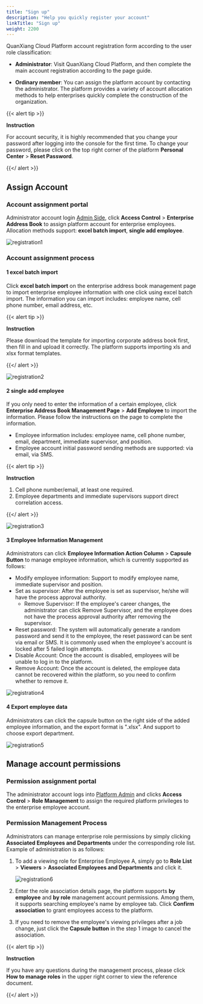 ```yaml
---
title: "Sign up"
description: "Help you quickly register your account"
linkTitle: "Sign up"
weight: 2200
---
```


QuanXiang Cloud Platform account registration form according to the user role classification:

- **Administrator**: Visit QuanXiang Cloud Platform, and then complete the main account registration according to the page guide.

- **Ordinary member**: You can assign the platform account by contacting the administrator.  The platform provides a variety of account allocation methods to help enterprises quickly complete the construction of the organization.

{{< alert tip >}}

**Instruction**

For account security, it is highly recommended that you change your password after logging into the console for the first time. To change your password, please click on the top right corner of the platform **Personal Center** > **Reset Password**.

{{</ alert >}}

## Assign Account

### Account assignment portal

Administrator account login [Admin Side](https://portal.quanxiang.dev), click **Access Control** > **Enterprise Address Book** to assign platform account for enterprise employees. Allocation methods support: **excel batch import**, **single add employee**.

![registration1](/images/quick_start/registration1.png)

### Account assignment process

#### 1 excel batch import

Click **excel batch import** on the enterprise address book management page to import enterprise employee information with one click using excel batch import. The information you can import includes: employee name, cell phone number, email address, etc.

{{< alert tip >}}

**Instruction**

Please download the template for importing corporate address book first, then fill in and upload it correctly. The platform supports importing xls and xlsx format templates.

{{</ alert >}}

![registration2](/images/quick_start/registration2.png)

#### 2 single add employee

If you only need to enter the information of a certain employee, click **Enterprise Address Book Management Page** > **Add Employee** to import the information. Please follow the instructions on the page to complete the information.

- Employee information includes: employee name, cell phone number, email, department, immediate supervisor, and position.
- Employee account initial password sending methods are supported: via email, via SMS.

{{< alert tip >}}

**Instruction**<br>

1. Cell phone number/email, at least one required.<br>
2. Employee departments and immediate supervisors support direct correlation access.

 {{</ alert >}}

![registration3](/images/quick_start/registration3.png)



#### 3 Employee Information Management

Administrators can click **Employee Information Action Column** > **Capsule Button** to manage employee information, which is currently supported as follows:

- Modify employee information: Support to modify employee name, immediate supervisor and position.
- Set as supervisor: After the employee is set as supervisor, he/she will have the process approval authority.
  - Remove Supervisor: If the employee's career changes, the administrator can click Remove Supervisor, and the employee does not have the process approval authority after removing the supervisor.
- Reset password: The system will automatically generate a random password and send it to the employee, the reset password can be sent via email or SMS. It is commonly used when the employee's account is locked after 5 failed login attempts.
- Disable Account: Once the account is disabled, employees will be unable to log in to the platform.
- Remove Account: Once the account is deleted, the employee data cannot be recovered within the platform, so you need to confirm whether to remove it.

![registration4](/images/quick_start/registration4.png)

#### 4 Export employee data

Administrators can click the capsule button on the right side of the added employee information, and the export format is ".xlsx". And support to choose export department.

![registration5](/images/quick_start/registration5.png)

## Manage account permissions

### Permission assignment portal

The administrator account logs into [Platform Admin](https://portal.quanxiang.dev) and clicks **Access Control** > **Role Management** to assign the required platform privileges to the enterprise employee account.



### Permission Management Process

Administrators can manage enterprise role permissions by simply clicking **Associated Employees and Departments** under the corresponding role list. Example of administration is as follows:

1. To add a viewing role for Enterprise Employee A, simply go to **Role List** > **Viewers** > **Associated Employees and Departments** and click it.

   ![registration6](/images/quick_start/registration6.png)

2. Enter the role association details page, the platform supports **by employee** and **by role** management account permissions. Among them, it supports searching employee's name by employee tab. Click **Confirm association** to grant employees access to the platform.

3. If you need to remove the employee's viewing privileges after a job change, just click the **Capsule button** in the step 1 image to cancel the association.

{{< alert tip >}}

**Instruction**

If you have any questions during the management process, please click **How to manage roles** in the upper right corner to view the reference document.

{{</ alert >}}

